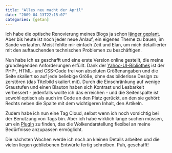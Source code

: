 ```yaml
---
title: "Alles neu macht der April"
date: "2009-04-13T22:15:07"
categories: [getan]
---
```


Ich habe die optische Renovierung meines Blogs ja schon [länger geplant](/blog/2008/08/15/plagiatus-oder-von-der-stange/). Aber bis heute ist noch jeder neue Anlauf, ein eigenes Theme zu bauen, im Sande verlaufen. Meist fehlte mir einfach Zeit und Elan, um mich detaillierter mit den auftauchenden technischen Problemen zu beschäftigen.

Nun habe ich es geschafft und eine erste Version online gestellt, die meine grundlegenden Anforderungen erfüllt. Dank der [Yahoo-UI-Bibliothek](http://developer.yahoo.com/yui/grids/) ist der PHP-, HTML- und CSS-Code frei von absoluten Größenangaben und die Seite skaliert so auf jede beliebige Größe, ohne das bilderlose Design zu zerstören (das Titelbild skaliert mit). Durch die Einschränkung auf wenige Graustufen und einen Blauton haben sich Kontrast und Lesbarkeit verbessert - jedenfalls wollte ich das erreichen - und die Seitenspalte ist sowohl optisch als auch im Code an den Platz gerückt, an den sie gehört: Rechts neben die Spalte mit dem wichtigeren Inhalt, den Artikeln.

Zudem habe ich nun eine Tag Cloud, selbst wenn ich noch vorsichtig bei der Benutzung von Tags bin. Aber ich habe wirklich lange suchen müssen, um ein [PlugIn](http://wordpress.org/extend/plugins/simple-tags/) zu finden, das die Wolkendarstellung flexibel an meine Bedürfnisse anzupassen ermöglicht.

Die nächsten Wochen werde ich noch an kleinen Details arbeiten und die vielen liegen gebliebenen Entwürfe fertig schreiben. Puh, geschafft!
